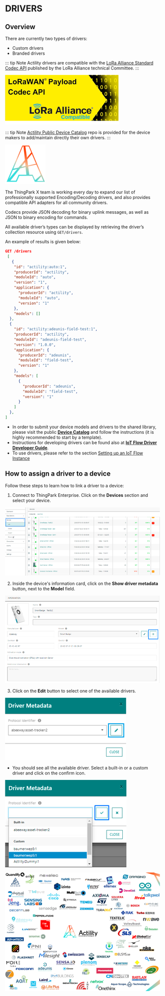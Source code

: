 # DRIVERS

## Overview

There are currently two types of drivers:

* Custom drivers
* Branded drivers

::: tip Note
Actility drivers are compatible with the [LoRa Alliance Standard Codec API](https://resources.lora-alliance.org/document/ts013-1-0-0-payload-codec-api) published by the LoRa Alliance technical Committee.
:::

![lora-alliance](./images/lora-alliance.png)

::: tip Note
[Actility Public Device Catalog](https://github.com/actility/device-catalog) repo is provided for the device makers to add/maintain directly their own drivers.
:::

![actility](./images/actility.png)


The ThingPark X  team is working every day to expand our list of professionally supported Encoding/Decoding drivers, and also provides compatible API adapters for all community drivers.

Codecs provide JSON decoding for binary uplink messages, as well as JSON to binary encoding for commands.

All available driver’s types can be displayed by retrieving the driver’s collection resource using `GET/drivers`.

An example of results is given below:

``` json
GET /drivers
 [
   {
    "id": "actility:auto:1",
    "producerId": "actility",
    "moduleId": "auto",
    "version": "1",
    "application": {
      "producerId": "actility",
      "moduleId": "auto",
      "version": "1"
    },
    "models": []
  },
  {
    "id": "actility:adeunis-field-test:1",
    "producerId": "actility",
    "moduleId": "adeunis-field-test",
    "version": "1.0.0",
    "application": {
      "producerId": "adeunis",
      "moduleId": "field-test",
      "version": "1"
    },
    "models": [
      {
        "producerId": "adeunis",
        "moduleId": "field-test",
        "version": "1"
      }
    ]
  },
]
```

* In order to submit your device models and drivers to the shared library, please visit the public [**Device Catalog**](https://github.com/actility/device-catalog) and follow the instructions (it is highly recommended to start by a template). 
* Instructions for developing drivers can be found also at [**IoT Flow Driver Developer Guide**](https://github.com/actility/device-catalog/tree/main/template/sample-vendor/drivers).
* To use drivers, please refer to the section [Setting up an IoT Flow Instance](../Getting_Started/Setting_Up_An_IoT_Flow_Instance/#flow-matcher)


## How to assign a driver to a device

Follow these steps to learn how to link a driver to a device:

1. Connect to ThingPark Enterprise. Click on the **Devices** section and select your device.

![img](./images/select_device.png)

2. Inside the device's information card, click on the **Show driver metadata** button, next to the **Model** field.

![img](./images/show_driver_metadata.png)

3. Click on the **Edit** button to select one of the available drivers.

![img](./images/driver_edit.png)

* You should see all the available driver. Select a built-in or a custom driver and click on the confirm icon.

![img](./images/select_driver.png)



![supported_manufacturers](./images/supported-manufacturers.png)